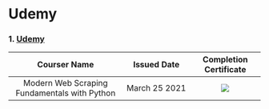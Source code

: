   # Udemy
  ### 1. [Udemy](https://www.udemy.com/)
  
  |Courser Name|Issued Date|Completion Certificate|
  |:----------:|:---------:|:--------------------:|
  |Modern Web Scraping Fundamentals with Python|March&nbsp;25&nbsp;2021|<a href="https://www.udemy.com/certificate/UC-e6ebeb1b-7488-4dc0-a388-9924191964fc/"><img src="Udemy_100+ Exercises - Python Programming - Data Science - NumPy.png"></a>|
  

